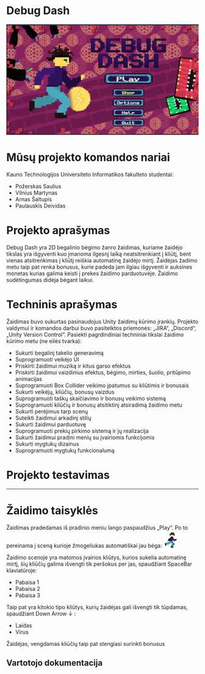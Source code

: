 # Debug Dash

![Gameplay Screenshot](Packages/MainMeniu.png)

# Mūsų projekto komandos nariai
Kauno Technologijos Universiteto Informatikos fakulteto studentai:

- Požerskas Saulius
- Vilnius Martynas
- Arnas Šaltupis
- Paulauskis Deividas


# Projekto aprašymas
Debug Dash yra 2D begalinio bėgimo žanro žaidimas, kuriame žaidėjo tikslas yra išgyventi kuo įmanoma ilgesnį laiką neatsitrenkiant į kliūtį, bent vienas atsitrenkimas į kliūtį reiškia automatinę žaidėjo mirtį. Žaidėjas žadimo metu taip pat renka bonusus, kurie padeda jam ilgiau išgyventi ir auksines monetas kurias galima keisti į prekes žaidimo parduotuvėje. Žaidimo sudėtingumas didėja bėgant laikui.

# Techninis aprašymas

Žaidimas buvo sukurtas pasinaudojus Unity žaidimų kūrimo įrankių. Projekto valdymui ir komandos darbui buvo pasitelktos priemonės: „JIRA“, „Discord“, „Unity Version Control“. Pasiekti pagrdindiniai techniniai tikslai žaidimo kūrimo metu (ne eilės tvarka):

- Sukurti begalinį takelio generavimą
- Suprogramuoti veikėjo UI
- Priskirti žaidimui muziką ir kitus garso efektus
- Priskirti žaidimui vaizdinius efektus, bėgimo, mirties, šuolio, pritūpimo animacijas
- Suprogramuoti Box Collider veikimo įpatumus su kliūtimis ir bonusais
- Sukurti veikėjų, kliūčių, bonusų vaizdus
- Suprogramuoti taškų skaičiavimo ir bonusų veikimo sistemą
- Suprogramuoti kliūčių ir bonusų atsitiktinį atsiradimą žaidimo metu
- Sukurti perėjimus tarp scenų
- Suteikti žaidimui arkadinį stilių
- Sukurti žaidimui parduotuvę
- Suprogramuoti prekių pirkimo sistemą ir jų realizacija
- Sukurti žaidimui pradini menių su įvairiomis funkcijomis
- Sukurti mygtukų dizainus
- Suprogramuoti mygtukų funkcionalumą

# Projekto testavimas

----

# Žaidimo taisyklės

Žaidimas pradedamas iš pradinio meniu lango paspaudžius „Play“. Po to pereinama į sceną kurioje žmogeliukas automatiškai jau bėga:
![Gameplay Screenshot](Packages/Zmogeliukas.png)


Žaidimo scenoje yra matomos įvairios kliūtys, kurios sukelia automatinę mirtį, šių kliūčių galima išvengti tik peršokus per jas, spaudžiant SpaceBar klaviatūroje:
- Pabaisa 1
- Pabaisa 2
- Pabaisa 3

Taip pat yra kitokio tipo kliūtys, kurių žaidėjas gali išvengti tik tūpdamas, spaudžiant Down Arrow ↓ :
- Laidas
- Virus

Žaidėjas, vengdamas kliūčių taip pat stengiasi surinkti bonusus
## Vartotojo dokumentacija
